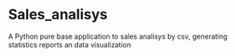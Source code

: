 # Sales_analisys
A Python pure base application to sales analisys by csv, generating statistics reports an data visualization
